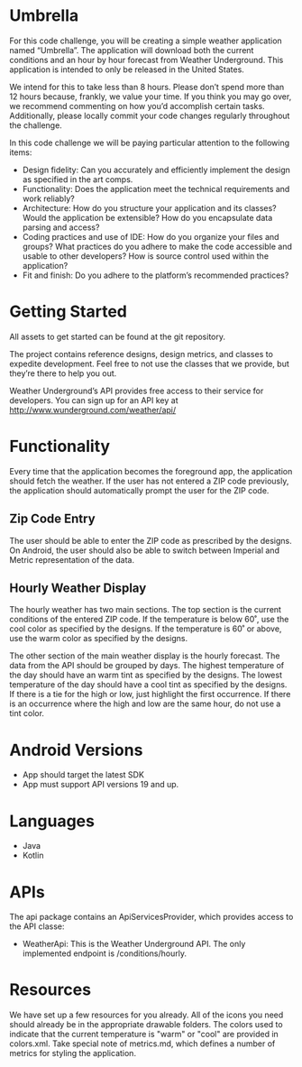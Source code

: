 # Umbrella

For this code challenge, you will be creating a simple weather application named “Umbrella”. 
The application will download both the current conditions and an hour by hour forecast from Weather Underground. 
This application is intended to only be released in the United States. 

We intend for this to take less than 8 hours. Please don’t spend more than 12 hours because, frankly, we value your time. 
If you think you may go over, we recommend commenting on how you’d accomplish certain tasks. 
Additionally, please locally commit your code changes regularly throughout the challenge.

In this code challenge we will be paying particular attention to the following items:

* Design fidelity: Can you accurately and efficiently implement the design as specified in the art comps.
* Functionality: Does the application meet the technical requirements and work reliably?
* Architecture: How do you structure your application and its classes? Would the application be extensible? How do you encapsulate data parsing and access?
* Coding practices and use of IDE: How do you organize your files and groups? What practices do you adhere to make the code accessible and usable to other developers? How is source control used within the application?
* Fit and finish: Do you adhere to the platform’s recommended practices?

# Getting Started

All assets to get started can be found at the git repository. 
	
The project contains reference designs, design metrics, and classes to expedite development. 
Feel free to not use the classes that we provide, but they’re there to help you out.

Weather Underground’s API provides free access to their service for developers. 
You can sign up for an API key at http://www.wunderground.com/weather/api/

# Functionality

Every time that the application becomes the foreground app, the application should fetch the weather. 
If the user has not entered a ZIP code previously, the application should automatically prompt the user for the ZIP code.

## Zip Code Entry 

The user should be able to enter the ZIP code as prescribed by the designs. 
On Android, the user should also be able to switch between Imperial and Metric representation of the data.

## Hourly Weather Display

The hourly weather has two main sections. The top section is the current conditions of the entered ZIP code. 
If the temperature is below 60˚, use the cool color as specified by the designs. If the temperature is 60˚ or above, 
use the warm color as specified by the designs.

The other section of the main weather display is the hourly forecast. The data from the API should be grouped by days. 
The highest temperature of the day should have an warm tint as specified by the designs. The lowest temperature of the 
day should have a cool tint as specified by the designs. If there is a tie for the high or low, just highlight the first 
occurrence. If there is an occurrence where the high and low are the same hour, do not use a tint color.


# Android Versions
* App should target the latest SDK
* App must support API versions 19 and up.

# Languages
* Java
* Kotlin

# APIs

The api package contains an ApiServicesProvider, which provides access to the API classe:

* WeatherApi: This is the Weather Underground API. The only implemented endpoint is /conditions/hourly.

# Resources

We have set up a few resources for you already.
All of the icons you need should already be in the appropriate drawable folders.
The colors used to indicate that the current temperature is "warm" or "cool"
are provided in colors.xml. Take special note of metrics.md, which defines a
number of metrics for styling the application.

